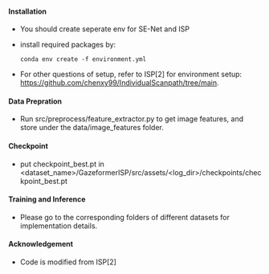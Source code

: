 #### Installation
 - You should create seperate env for SE-Net and ISP
 - install required packages by:
   ```
   conda env create -f environment.yml
   ```
   
 - For other questions of setup, refer to ISP[2] for environment setup: https://github.com/chenxy99/IndividualScanpath/tree/main.

#### Data Prepration
 - Run src/preprocess/feature_extractor.py to get image features, and store under the data/image_features folder.

#### Checkpoint
 - put checkpoint_best.pt in <dataset_name>/GazeformerISP/src/assets/<log_dir>/checkpoints/checkpoint_best.pt

#### Training and Inference
 - Please go to the corresponding folders of different datasets for implementation details.

#### Acknowledgement
 - Code is modified from ISP[2]

